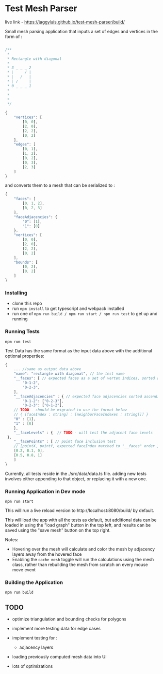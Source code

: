# Test Mesh Parser

live link - https://jaggyluis.github.io/test-mesh-parser/build/

Small mesh parsing application that inputs a set of edges and vertices in the form of : 

```js

/**
 * 
 * Rectangle with diagonal
 * 
 * 3 _ _ _ 2
 * |     / | 
 * |   /   |   
 * | /     |     
 * 0 _ _ _ 1 
 * 
 * 
 * 
 */

{
	"vertices": [
		[0, 0],
		[2, 0],
		[2, 2],
		[0, 2]
	],
	"edges": [
		[0, 1],
		[1, 2],
		[0, 2],
		[0, 3],
		[2, 3]
	]
}
```

and converts them to a mesh that can be serialized to :

```js
{
	"faces": [
		[0, 1, 2],
		[0, 2, 3]
	],
	"faceAdjacencies": {
		"0": [1],
		"1": [0]
	},
	"vertices": [
		[0, 0],
		[2, 0],
		[2, 2],
		[0, 2]
	],
	"bounds": [
		[0, 2],
		[0, 2]
	]
}
```

### Installing 

-   clone this repo
-   run ```npm install``` to get typescript and webpack installed
-   run one of ```npm run build / npm run start / npm run test``` to get up and running

### Running Tests
```
npm run test 
```

Test Data has the same format as the input data above with the additional optional properties:

```js
{
    ... //same as output data above
    "name": "rectangle with diagonal", // the test name
    "__faces": [ // expected faces as a set of vertex indices, sorted ascending and joined
        "0-1-2",
        "0-2-3",
    ],
    "__faceAdjacencies" : { // expected face adjacencies sorted ascending and joined
        "0-1-2": ["0-2-3"],
        "0-2-3": ["0-1-2"],
	// TODO - should be migrated to use the format below
	// { [faceIndex : string] : [neighborFaceIndexes : string[]] }
	"0" : [1],
	"1" : [0]
    },
    "__faceLevels" : { 	// TODO - will test the adjacent face levels
 },
    "__facePoints" : [ // point face inclusion test
	// [pointX, pointY, expected faceIndex matched to "__faces" order ]
	[0.2, 0.1, 0], 
	[0.5, 0.8, 1] 
    ]
}
```

Currently, all tests reside in the ./src/data/data.ts file. adding new tests involves either appending to that object, or replacing it with a new one.

### Running Application in Dev mode
```
npm run start
```
This will run a live reload version to http://localhost:8080/build/ by default.

This will load the app with all the tests as default, but additional data can be loaded in using the "load graph" button in the top left, and results can be saved using the "save mesh" button on the top right.

Notes:

-	Hovering over the mesh will calculate and color the mesh by adjacency layers away from the hovered face
-	Enabling the ```cache mesh``` toggle will run the calculations using the mesh class, rather than rebuilding the mesh from scratch on every mouse move event


### Building the Application
```
npm run build
```

## TODO

- optimize triangulation and bounding checks for polygons

- implement more testing data for edge cases

- implement testing for :
    - adjacency layers

- loading previously computed mesh data into UI

- lots of optimizations 
